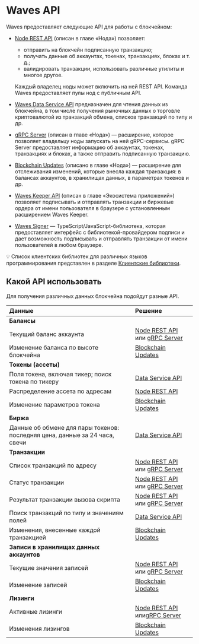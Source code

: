 # Waves API

Waves предоставляет следующие API для работы с блокчейном:

* [Node REST API](/ru/waves-node/node-api/) (описан в главе «Нода») позволяет:
   * отправить на блокчейн подписанную транзакцию;
   * получать данные об аккаунтах, токенах, транзакциях, блоках и т. д.;
   * валидировать транзакции, использовать различные утилиты и многое другое.

   Каждый владелец ноды может включить на ней REST API. Команда Waves предоставляет пулы нод с публичным API.

* [Waves Data Service API](/ru/building-apps/waves-api-and-sdk/waves-data-service-api) предназначен для чтения данных из блокчейна, в том числе получения рыночных данных о торговле криптовалютой из транзакций обмена, списков транзакций по типу и др.

* [gRPC Server](/ru/waves-node/extensions/grpc-server/) (описан в главе «Нода») — расширение, которое позволяет владельцу ноды запускать на ней gRPC-сервисы. gRPC Server предоставляет информацию об аккаунтах, токенах, транзакциях и блоках, а также отправить подписанную транзакцию.

* [Blockchain Updates](/ru/waves-node/extensions/blockchain-updates) (описано в главе «Нода») — расширение для отслеживания изменений, которые внесла каждая транзакция: в балансах аккаунтов, в хранилищах данных, в параметрах токенов и др.

* [Waves Keeper API](/ru/ecosystem/waves-keeper/waves-keeper-api) (описан в главе «Экосистема приложений») позволяет подписывать и отправлять транзакции и биржевые ордера от имени пользователя в браузере с установленным расширением Waves Keeper.

* [Waves Signer](/ru/building-apps/waves-api-and-sdk/client-libraries/signer) — TypeScript/JavaScript-библиотека, которая предоставляет интерфейс с библиотекой-провайдером подписи и дает возможность подписывать и отправлять транзакции от имени пользователей в любом браузере.

:bulb: Список клиентских библиотек для различных языков программирования представлен в разделе [Клиентские библиотеки](/ru/building-apps/waves-api-and-sdk/client-libraries/).

## Какой API использовать

Для получения различных данных блокчейна подойдут разные API.

| Данные | Решение |
| :--- | :--- |
| **Балансы** | |
| Текущий баланс аккаунта | [Node REST API](/ru/waves-node/node-api/) или [gRPC Server](/ru/waves-node/extensions/grpc-server/) |
| Изменение баланса по высоте блокчейна | [Blockchain Updates](/ru/waves-node/extensions/blockchain-updates) |
| **Токены (ассеты)** | |
| Поля токена, включая тикер; поиск токена по тикеру | [Data Service API](/ru/building-apps/waves-api-and-sdk/waves-data-service-api) |
| Распределение ассета по адресам | [Node REST API](/ru/waves-node/node-api/) |
| Изменение параметров токена | [Blockchain Updates](/ru/waves-node/extensions/blockchain-updates) |
| **Биржа** | |
| Данные об обмене для пары токенов: последняя цена, данные за 24 часа, свечи | [Data Service API](/ru/building-apps/waves-api-and-sdk/waves-data-service-api) |
| **Транзакции** | |
| Список транзакций по адресу | [Node REST API](/ru/waves-node/node-api/) или [gRPC Server](/ru/waves-node/extensions/grpc-server/) |
| Статус транзакции | [Node REST API](/ru/waves-node/node-api/) или [gRPC Server](/ru/waves-node/extensions/grpc-server/) |
| Результат транзакции вызова скрипта | [Node REST API](/ru/waves-node/node-api/) или [gRPC Server](/ru/waves-node/extensions/grpc-server/) |
| Поиск транзакций по типу и значениям полей | [Data Service API](/ru/building-apps/waves-api-and-sdk/waves-data-service-api) |
| Изменения, внесенные каждой транзакцией | [Blockchain Updates](/ru/waves-node/extensions/blockchain-updates) |
| **Записи в хранилищах данных аккаунтов** | |
| Текущие значения записей | [Node REST API](/ru/waves-node/node-api/) или [gRPC Server](/ru/waves-node/extensions/grpc-server/) |
| Изменение записей | [Blockchain Updates](/ru/waves-node/extensions/blockchain-updates) |
| **Лизинги** | |
| Активные лизинги | [Node REST API](/ru/waves-node/node-api/) или[gRPC Server](/ru/waves-node/extensions/grpc-server/) |
| Изменения лизингов | [Blockchain Updates](/ru/waves-node/extensions/blockchain-updates) |
